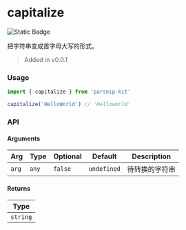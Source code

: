 # capitalize
![Static Badge](https://img.shields.io/badge/Coverage-100.00%-FF8C00)
      
把字符串变成首字母大写的形式。

> Added in v0.0.1



### Usage

```ts
import { capitalize } from 'parsnip-kit'

capitalize('HelloWorld') // 'Helloworld'
```


### API

#### Arguments

| Arg | Type | Optional | Default | Description |
| --- | --- | --- | --- | --- |
| `arg` | `any` | `false` | `undefined` | 待转换的字符串  |

#### Returns

| Type |
| ---  |
| `string`  |